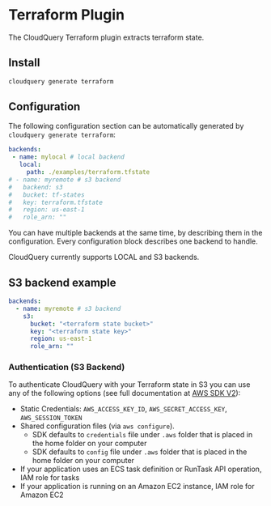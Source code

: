 # Terraform Plugin

The CloudQuery Terraform plugin extracts terraform state.

## Install

```bash
cloudquery generate terraform
```

## Configuration

The following configuration section can be automatically generated by `cloudquery generate terraform`:

```yaml
backends:
 - name: mylocal # local backend
   local:
     path: ./examples/terraform.tfstate
# - name: myremote # s3 backend
#   backend: s3
#   bucket: tf-states
#   key: terraform.tfstate
#   region: us-east-1
#   role_arn: ""
```

You can have multiple backends at the same time, by describing them in the configuration. Every configuration block describes one backend to handle.

CloudQuery currently supports LOCAL and S3 backends.

## S3 backend example

```yaml
backends:
  - name: myremote # s3 backend
    s3:
      bucket: "<terraform state bucket>"
      key: "<terraform state key>"
      region: us-east-1
      role_arn: ""
```

### Authentication (S3 Backend)

To authenticate CloudQuery with your Terraform state in S3 you can use any of the following options (see full documentation at [AWS SDK V2](https://aws.github.io/aws-sdk-go-v2/docs/configuring-sdk/#specifying-credentials)):

- Static Credentials: `AWS_ACCESS_KEY_ID`, `AWS_SECRET_ACCESS_KEY`, `AWS_SESSION_TOKEN`
- Shared configuration files (via `aws configure`).
  - SDK defaults to `credentials` file under `.aws` folder that is placed in the home folder on your computer
  - SDK defaults to `config` file under `.aws` folder that is placed in the home folder on your computer
- If your application uses an ECS task definition or RunTask API operation, IAM role for tasks
- If your application is running on an Amazon EC2 instance, IAM role for Amazon EC2